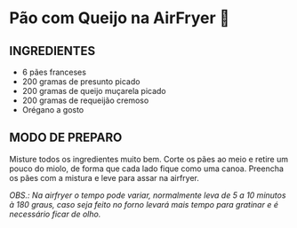 # Pão com Queijo na AirFryer :cheese:



## INGREDIENTES

- 6 pães franceses
- 200 gramas de presunto picado
- 200 gramas de queijo muçarela picado
- 200 gramas de requeijão cremoso
- Orégano a gosto



## MODO DE PREPARO

Misture todos os ingredientes muito bem. Corte os pães ao meio e retire um pouco do miolo, de forma que cada lado fique como uma canoa. Preencha os pães com a mistura e leve para assar na airfryer.



_OBS.: Na airfryer o tempo pode variar, normalmente leva de 5 a 10 minutos à 180 graus, caso seja feito no forno levará mais tempo para gratinar e é necessário ficar de olho._